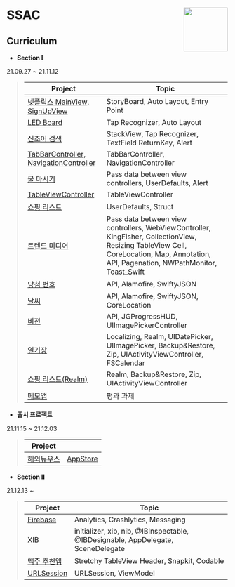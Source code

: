# SSAC <img src = "https://user-images.githubusercontent.com/93528918/145744691-32ae73ac-94de-429c-b5d5-5267ddd75bac.jpeg" width = 100  align = right> 

## Curriculum

* **Section I**

21.09.27 ~ 21.11.12

  > | Project | Topic |
  > | ------ | ------ |
  > | [넷플릭스 MainView, SignUpView](https://github.com/camosss/SSAC/tree/main/ssacMovie) | StoryBoard, Auto Layout, Entry Point |
  > | [LED Board](https://github.com/camosss/SSAC/tree/main/ssacLEDBoard) | Tap Recognizer, Auto Layout |
  > | [신조어 검색](https://github.com/camosss/SSAC/tree/main/ssacNewlyWord) | StackView, Tap Recognizer, TextField ReturnKey, Alert |
  > | [TabBarController, NavigationController](https://github.com/camosss/SSAC/tree/main/ssacTabBar-Navigation) | TabBarController, NavigationController |
  > | [물 마시기](https://github.com/camosss/SSAC/tree/main/ssacDrinkingWater) | Pass data between view controllers, UserDefaults, Alert |
  > | [TableViewController](https://github.com/camosss/SSAC/tree/main/ssacTableView) | TableViewController |
  > | [쇼핑 리스트](https://github.com/camosss/SSAC/tree/main/ssacShoppingList) | UserDefaults, Struct |
  > | [트렌드 미디어](https://github.com/camosss/SSAC/tree/main/ssacTrendMedia) | Pass data between view controllers, WebViewController, KingFisher, CollectionView, Resizing TableView Cell, CoreLocation, Map, Annotation, API, Pagenation, NWPathMonitor, Toast_Swift |
  > | [당첨 번호](https://github.com/camosss/SSAC/tree/main/ssacLottery) | API, Alamofire, SwiftyJSON |
  > | [날씨](https://github.com/camosss/SSAC/tree/main/ssacWeather) | API, Alamofire, SwiftyJSON, CoreLocation |
  > | [비전](https://github.com/camosss/SSAC/tree/main/ssacVision) | API, JGProgressHUD, UIImagePickerController |
  > | [일기장](https://github.com/camosss/SSAC/tree/main/ssacDiary) | Localizing, Realm, UIDatePicker, UIImagePicker, Backup&Restore, Zip, UIActivityViewController, FSCalendar |
  > | [쇼핑 리스트(Realm)](https://github.com/camosss/SSAC/tree/main/ssacShoppingList_Realm) | Realm, Backup&Restore, Zip, UIActivityViewController |
  > | [메모앱](https://github.com/camosss/SSAC/tree/main/ssacMemo) | 평과 과제 |

* **출시 프로젝트**

21.11.15 ~ 21.12.03

  > | Project |  |
  > | ------ | ------ |
  > | [해외뉴우스](https://github.com/camosss/Overseas-News) | [AppStore](https://apps.apple.com/kr/app/%ED%95%B4%EC%99%B8%EB%89%B4%EC%9A%B0%EC%8A%A4/id1596846397) |

* **Section II**

21.12.13 ~

  > | Project | Topic |
  > | ------ | ------ |
  > | [Firebase](https://github.com/camosss/SSAC/tree/main/ssacFirebase) | Analytics, Crashlytics, Messaging |
  > | [XIB](https://github.com/camosss/SSAC/tree/main/ssacXib) | initializer, xib, nib, @IBInspectable, @IBDesignable, AppDelegate, SceneDelegate |
  > | [맥주 추천앱](https://github.com/camosss/SSAC/tree/main/ssacBeer) | Stretchy TableView Header, Snapkit, Codable |
  > | [URLSession](https://github.com/camosss/SSAC/tree/main/ssacURLSession) | URLSession, ViewModel |

